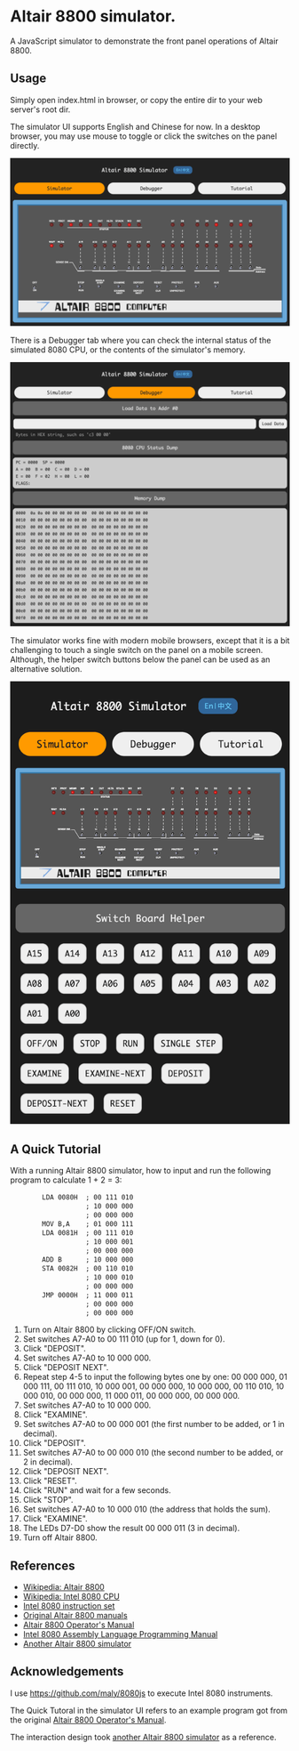 # Altair 8800 simulator.

A JavaScript simulator to demonstrate the front panel operations of Altair 8800.

## Usage

Simply open index.html in browser, or copy the entire dir to your web server's root dir.

The simulator UI supports English and Chinese for now. In a desktop browser, you may use mouse to toggle or click the switches on the panel directly.

![8800 Panel](./screenshots/sim-panel.png)

There is a Debugger tab where you can check the internal status of the simulated 8080 CPU, or the contents of the simulator's memory.

![8800 Debugger](./screenshots/sim-debug.png)

The simulator works fine with modern mobile browsers, except that it is a bit challenging to touch a single switch on the panel on a mobile screen. Although, the helper switch buttons below the panel can be used as an alternative solution.

![8800 Mobile](./screenshots/sim-mobile.png)

## A Quick Tutorial

With a running Altair 8800 simulator, how to input and run the following program to calculate 1 + 2 = 3:

```
        LDA 0080H  ; 00 111 010
                   ; 10 000 000
                   ; 00 000 000
        MOV B,A    ; 01 000 111
        LDA 0081H  ; 00 111 010
                   ; 10 000 001
                   ; 00 000 000
        ADD B      ; 10 000 000
        STA 0082H  ; 00 110 010
                   ; 10 000 010
                   ; 00 000 000
        JMP 0000H  ; 11 000 011
                   ; 00 000 000
                   ; 00 000 000
```

 1. Turn on Altair 8800 by clicking OFF/ON switch.
 1. Set switches A7-A0 to 00 111 010 (up for 1, down for 0).
 1. Click "DEPOSIT".
 1. Set switches A7-A0 to 10 000 000.
 1. Click "DEPOSIT NEXT".
 1. Repeat step 4-5 to input the following bytes one by one: 00 000 000, 01 000 111, 00 111 010, 10 000 001, 00 000 000, 10 000 000, 00 110 010, 10 000 010, 00 000 000, 11 000 011, 00 000 000, 00 000 000.
 1. Set switches A7-A0 to 10 000 000.
 1. Click "EXAMINE".
 1. Set switches A7-A0 to 00 000 001 (the first number to be added, or 1 in decimal).
 1. Click "DEPOSIT".
 1. Set switches A7-A0 to 00 000 010 (the second number to be added, or 2 in decimal).
 1. Click "DEPOSIT NEXT".
 1. Click "RESET".
 1. Click "RUN" and wait for a few seconds.
 1. Click "STOP".
 1. Set switches A7-A0 to 10 000 010 (the address that holds the sum).
 1. Click "EXAMINE".
 1. The LEDs D7-D0 show the result 00 000 011 (3 in decimal).
 1. Turn off Altair 8800.

## References

- [Wikipedia: Altair 8800](https://en.wikipedia.org/wiki/Altair_8800)
- [Wikipedia: Intel 8080 CPU](https://en.wikipedia.org/wiki/Intel_8080)
- [Intel 8080 instruction set](http://www.classiccmp.org/dunfield/r/8080.txt)
- [Original Altair 8800 manuals](https://altairclone.com/altair_manuals.html)
- [Altair 8800 Operator's Manual](https://altairclone.com/downloads/manuals/Altair%208800%20Operator's%20Manual.pdf)
- [Intel 8080 Assembly Language Programming Manual](http://www.classiccmp.org/dunfield/r/8080asm.pdf)
- [Another Altair 8800 simulator](https://s2js.com/altair/)

## Acknowledgements

I use https://github.com/maly/8080js to execute Intel 8080 instruments.

The Quick Tutoral in the simulator UI refers to an example program got from the original [Altair 8800 Operator's Manual](https://altairclone.com/downloads/manuals/Altair%208800%20Operator's%20Manual.pdf).

The interaction design took [another Altair 8800 simulator](https://s2js.com/altair/) as a reference.
